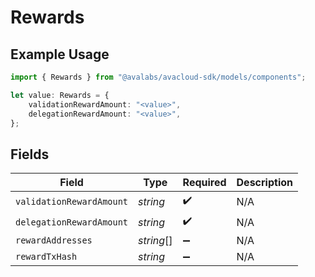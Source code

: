 # Rewards

## Example Usage

```typescript
import { Rewards } from "@avalabs/avacloud-sdk/models/components";

let value: Rewards = {
    validationRewardAmount: "<value>",
    delegationRewardAmount: "<value>",
};
```

## Fields

| Field                    | Type                     | Required                 | Description              |
| ------------------------ | ------------------------ | ------------------------ | ------------------------ |
| `validationRewardAmount` | *string*                 | :heavy_check_mark:       | N/A                      |
| `delegationRewardAmount` | *string*                 | :heavy_check_mark:       | N/A                      |
| `rewardAddresses`        | *string*[]               | :heavy_minus_sign:       | N/A                      |
| `rewardTxHash`           | *string*                 | :heavy_minus_sign:       | N/A                      |